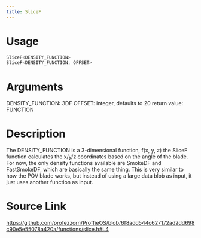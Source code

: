 ```yaml
---
title: SliceF
---
```


# Usage
```cpp
SliceF<DENSITY_FUNCTION>
SliceF<DENSITY_FUNCTION, OFFSET>
```

# Arguments
DENSITY_FUNCTION: 3DF
OFFSET: integer, defaults to 20
return value: FUNCTION

# Description
The DENSITY_FUNCTION is a 3-dimensional function, f(x, y, z)
the SliceF function calculates the x/y/z coordinates based on the
angle of the blade. For now, the only density functions available
are SmokeDF and FastSmokeDF, which are basically the same thing.
This is very similar to how the POV blade works, but instead of
using a large data blob as input, it just uses another function
as input.

# Source Link
https://github.com/profezzorn/ProffieOS/blob/6f8add544c627172ad2dd698c90e5e55078a420a/functions/slice.h#L4
